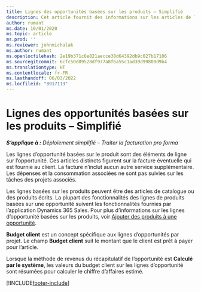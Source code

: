 ```yaml
---
title: Lignes des opportunités basées sur les produits – Simplifié
description: Cet article fournit des informations sur les articles de ligne d’opportunités basée sur un produit dans Project Operations.
author: rumant
ms.date: 10/01/2020
ms.topic: article
ms.prod: ''
ms.reviewer: johnmichalak
ms.author: rumant
ms.openlocfilehash: 2e19b371c6e821aecce38d64392db9c027b17106
ms.sourcegitcommit: 6cfc50d89528df977a8f6a55c1ad39d99800d9b4
ms.translationtype: HT
ms.contentlocale: fr-FR
ms.lasthandoff: 06/03/2022
ms.locfileid: "8917113"
---
```

# <a name="product-based-opportunity-lines---lite"></a>Lignes des opportunités basées sur les produits – Simplifié

_**S’applique à :** Déploiement simplifié – Traiter la facturation pro forma_

Les lignes d’opportunité basées sur le produit sont des éléments de ligne sur l’opportunité. Ces articles distincts figurent sur la facture éventuelle qui est fournie au client. La facture n’inclut aucun autre service supplémentaire. Les dépenses et la consommation associées ne sont pas suivies sur les tâches des projets associés.

Les lignes basées sur les produits peuvent être des articles de catalogue ou des produits écrits. La plupart des fonctionnalités des lignes de produits basées sur une opportunité suivent les fonctionnalités fournies par l’application Dynamics 365 Sales. Pour plus d’informations sur les lignes d’opportunité basées sur les produits, voir [Ajouter des produits à une opportunité](/dynamics365/sales-enterprise/add-products-opportunity).

**Budget client** est un concept spécifique aux lignes d’opportunités par projet. Le champ **Budget client** suit le montant que le client est prêt à payer pour l’article.

Lorsque la méthode de revenus du récapitulatif de l’opportunité est **Calculé par le système**, les valeurs du budget client sur les lignes d’opportunité sont résumées pour calculer le chiffre d’affaires estimé. 



[!INCLUDE[footer-include](../../includes/footer-banner.md)]